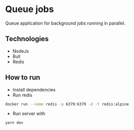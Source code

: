 # Queue jobs

Queue application for background jobs running in parallel.

## Technologies
* NodeJs
* Bull
* Redis

## How to run
* Install dependencies
* Run redis
``` bash
docker run --name redis -p 6379:6379 -d -t redis:alpine
```
* Run server with
``` bash
yarn dev
```
